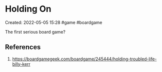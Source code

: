 # Holding On

Created: 2022-05-05 15:28
#game #boardgame

The first serious board game?
## References
1. https://boardgamegeek.com/boardgame/245444/holding-troubled-life-billy-kerr


